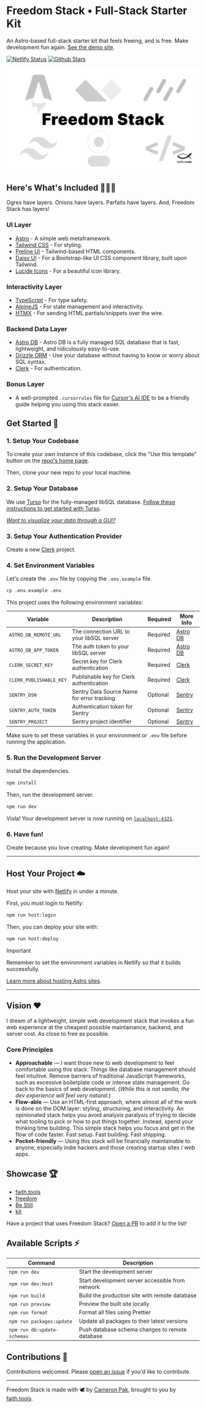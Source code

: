 # Freedom Stack • Full-Stack Starter Kit

An Astro-based full-stack starter kit that feels freeing, and is free. Make development fun again. [See the demo site](https://freedom.faith.tools).

[![Netlify Status](https://api.netlify.com/api/v1/badges/78803fc4-5d36-4efb-82cd-2daeb5684fb6/deploy-status)](https://app.netlify.com/sites/freedom-stack/deploys) [![Github Stars](https://img.shields.io/github/stars/cameronapak/freedom-stack?style=flat-square)](https://github.com/cameronapak/freedom-stack/stargazers)

![freedom stack](public/og-image.png)

## Here's What's Included 🔋🔋🔋

Ogres have layers. Onions have layers. Parfaits have layers. And, Freedom Stack has layers!

### UI Layer

- [Astro](https://astro.build/) - A simple web metaframework.
- [Tailwind CSS](https://tailwindcss.com/) - For styling.
- [Preline UI](https://preline.co/) - Tailwind-based HTML components.
- [Daisy UI](https://daisyui.com/) - For a Bootstrap-like UI CSS component
  library, built upon Tailwind.
- [Lucide Icons](https://lucide.dev/) - For a beautiful icon library.

### Interactivity Layer

- [TypeScript](https://www.typescriptlang.org/) - For type safety.
- [AlpineJS](https://alpinejs.dev/) - For state management and interactivity.
- [HTMX](https://htmx.org/) - For sending HTML partials/snippets over the wire.

### Backend Data Layer

- [Astro DB](https://astro.build/db) - Astro DB is a fully managed SQL database
  that is fast, lightweight, and ridiculously easy-to-use.
- [Drizzle ORM](https://orm.drizzle.team/) - Use your database without having to know or worry about SQL syntax.
- [Clerk](https://clerk.com/) - For authentication.

### Bonus Layer

- A well-prompted `.cursorrules` file for [Cursor's AI IDE](https://cursor.com/) to be a friendly guide helping you using this stack easier.

## Get Started 🚀

### 1. Setup Your Codebase

To create your own instance of this codebase, click the "Use this template"
button on the [repo's home page](https://github.com/cameronapak/freedom-stack).

Then, clone your new repo to your local machine.

### 2. Setup Your Database

We use [Turso](https://turso.tech/) for the fully-managed libSQL database. [Follow these instructions to get started with Turso](https://docs.astro.build/en/guides/astro-db/#getting-started-with-turso).

_[Want to visualize your data through a GUI?](https://docs.turso.tech/local-development#connecting-a-gui)_

### 3. Setup Your Authentication Provider

Create a new [Clerk](https://clerk.com/) project.

### 4. Set Environment Variables

Let's create the `.env` file by copying the `.env.example` file.

```bash
cp .env.example .env
```

This project uses the following environment variables:

| Variable                | Description                                | Required | More Info                                                                                                 |
| ----------------------- | ------------------------------------------ | -------- | --------------------------------------------------------------------------------------------------------- |
| `ASTRO_DB_REMOTE_URL`   | The connection URL to your libSQL server   | Required | [Astro DB](https://docs.astro.build/en/guides/astro-db/)                                                  |
| `ASTRO_DB_APP_TOKEN`    | The auth token to your libSQL server       | Required | [Astro DB](https://docs.astro.build/en/guides/astro-db/)                                                  |
| `CLERK_SECRET_KEY`      | Secret key for Clerk authentication        | Required | [Clerk](https://clerk.com/docs/deployments/clerk-environment-variables#clerk-publishable-and-secret-keys) |
| `CLERK_PUBLISHABLE_KEY` | Publishable key for Clerk authentication   | Required | [Clerk](https://clerk.com/docs/deployments/clerk-environment-variables#clerk-publishable-and-secret-keys) |
| `SENTRY_DSN`            | Sentry Data Source Name for error tracking | Optional | [Sentry](https://docs.sentry.io/platforms/javascript/guides/astro/)                                       |
| `SENTRY_AUTH_TOKEN`     | Authentication token for Sentry            | Optional | [Sentry](https://docs.sentry.io/platforms/javascript/guides/astro/)                                       |
| `SENTRY_PROJECT`        | Sentry project identifier                  | Optional | [Sentry](https://docs.sentry.io/platforms/javascript/guides/astro/)                                       |

Make sure to set these variables in your environment or `.env` file before running the application.

### 5. Run the Development Server

Install the dependencies.

```bash
npm install
```

Then, run the development server.

```bash
npm run dev
```

Viola! Your development server is now running on [`localhost:4321`](http://localhost:4321).

### 6. Have fun!

Create because you love creating. Make development fun again!

---

## Host Your Project ☁️

Host your site with [Netlify](https://netlify.com) in under a minute.

First, you must login to Netlify:

```bash
npm run host:login
```

Then, you can deploy your site with:

```bash
npm run host:deploy
```

> [!IMPORTANT]
> Remember to set the environment variables in Netlify so that it builds successfully.

[Learn more about hosting Astro sites](https://docs.astro.build/en/guides/deploy/).

---

## Vision ❤️

I dream of a lightweight, simple web development stack that invokes a fun web
experience at the cheapest possible maintainance, backend, and server cost. As
close to free as possible.

### Core Principles

- **Approachable** — I want those new to web development to feel comfortable
  using this stack. Things like database management should feel intuitive.
  Remove barriers of traditional JavaScript frameworks, such as excessive
  boilerplate code or intense state management. Go back to the basics of web
  development. (_While this is not vanilla, the dev experience will feel very
  natural._)
- **Flow-able** — Use an HTML-first approach, where almost all of the work is
  done on the DOM layer: styling, structuring, and interactivity. An opinionated
  stack helps you avoid analysis paralysis of trying to decide what tooling to
  pick or how to put things together. Instead, spend your thinking time
  building. This simple stack helps you focus and get in the flow of code
  faster. Fast setup. Fast building. Fast shipping.
- **Pocket-friendly** — Using this stack will be financially maintainable to
  anyone, especially indie hackers and those creating startup sites / web apps.

## Showcase 🏆

- [faith.tools](https://faith.tools)
- [freedom](https://freedom.melos.church)
- [Be Still](https://ft-be-still.netlify.app)
- [kit](https://kit.faith.tools)

Have a project that uses Freedom Stack? [Open a PR](https://github.com/cameronapak/freedom-stack) to add it to the list!

## Available Scripts ⚡

| Command                     | Description                                      |
| --------------------------- | ------------------------------------------------ |
| `npm run dev`               | Start the development server                     |
| `npm run dev:host`          | Start development server accessible from network |
| `npm run build`             | Build the production site with remote database   |
| `npm run preview`           | Preview the built site locally                   |
| `npm run format`            | Format all files using Prettier                  |
| `npm run packages:update`   | Update all packages to their latest versions     |
| `npm run db:update-schemas` | Push database schema changes to remote database  |

## Contributions 🤝

Contributions welcomed. Please
[open an issue](https://github.com/cameronapak/astwoah-stack/issues) if you'd
like to contribute.

---

Freedom Stack is made with 🕊️ by [Cameron Pak](https://cameronpak.com), brought to you by [faith.tools](https://faith.tools).
